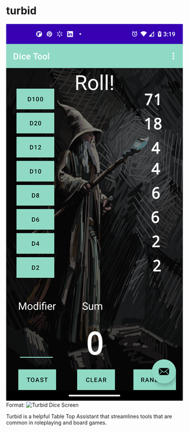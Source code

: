 # turbid
![GitHub Logo](Screenshot_20210722-151953.png)
Format: ![Turbid Dice Screen](url)

Turbid is a helpful Table Top Assistant that streamlines tools that are common in roleplaying and board games.
